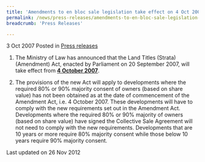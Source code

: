 ```yaml
---
title: 'Amendments to en bloc sale legislation take effect on 4 Oct 2007'
permalink: /news/press-releases/amendments-to-en-bloc-sale-legislation-take-effect-on-4-oct-2007
breadcrumb: 'Press Releases'

---
```



3 Oct 2007 Posted in [Press releases](/news/press-releases)

1. The Ministry of Law has announced that the Land Titles (Strata) (Amendment) Act, enacted by Parliament on 20 September 2007, will take effect from **<u>4 October 2007</u>**.

2. The provisions of the new Act will apply to developments where the required 80% or 90% majority consent of owners (based on share value) has not been obtained as at the date of commencement of the Amendment Act, i.e. 4 October 2007. These developments will have to comply with the new requirements set out in the Amendment Act. Developments where the required 80% or 90% majority of owners (based on share value) have signed the Collective Sale Agreement will not need to comply with the new requirements. Developments that are 10 years or more require 80% majority consent while those below 10 years require 90% majority consent.

<p class="right-side-updated">Last updated on 26 Nov 2012</p>
